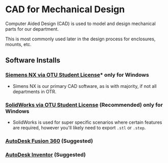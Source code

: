 # CAD for Mechanical Design

Computer Aided Design (CAD) is used to model and design mechanical parts for our
department.

This is most commonly used later in the design process for enclosures, mounts,
etc.

## Software Installs

### [Siemens NX via OTU Student License](https://software.ontariotechu.ca/software.php?software=nx)* only for Windows

- Simens NX is our primary CAD software, as is with majority, if not all
  departments in OTR.

### [SolidWorks via OTU Student License]() (Recommended) only for Windows

- SolidWorks is used for super specific scenarios where certain features are
  required, however you'll likely need to export `.stl` or `.step`.

### [AutoDesk Fusion 360](https://www.autodesk.com/education/edu-software/overview) (Suggested)

### [AutoDesk Inventor](https://www.autodesk.com/education/edu-software/overview) (Suggested)
